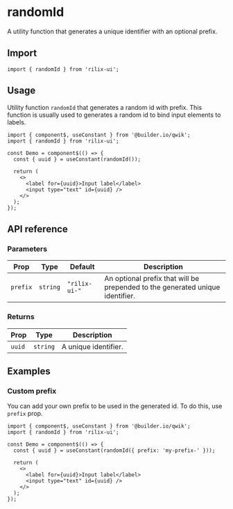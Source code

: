 # randomId

A utility function that generates a unique identifier with an optional prefix.

## Import

```tsx
import { randomId } from 'rilix-ui';
```

## Usage

Utility function `randomId` that generates a random id with prefix. This function is usually used to generates a random id to bind input elements to labels.

```tsx
import { component$, useConstant } from '@builder.io/qwik';
import { randomId } from 'rilix-ui';

const Demo = component$(() => {
  const { uuid } = useConstant(randomId());

  return (
    <>
      <label for={uuid}>Input label</label>
      <input type="text" id={uuid} />
    </>
  );
});
```

## API reference

### Parameters

| Prop     | Type     | Default       | Description                                                                   |
| -------- | -------- | ------------- | ----------------------------------------------------------------------------- |
| `prefix` | `string` | `"rilix-ui-"` | An optional prefix that will be prepended to the generated unique identifier. |

### Returns

| Prop   | Type     | Description          |
| ------ | -------- | -------------------- |
| `uuid` | `string` | A unique identifier. |

## Examples

### Custom prefix

You can add your own prefix to be used in the generated id. To do this, use `prefix` prop.

```tsx
import { component$, useConstant } from '@builder.io/qwik';
import { randomId } from 'rilix-ui';

const Demo = component$(() => {
  const { uuid } = useConstant(randomId({ prefix: 'my-prefix-' }));

  return (
    <>
      <label for={uuid}>Input label</label>
      <input type="text" id={uuid} />
    </>
  );
});
```
